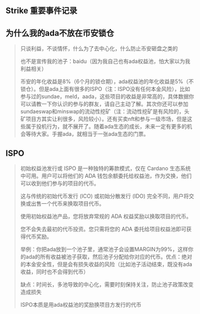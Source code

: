 ## Strike 重要事件记录

## 为什么我的ada不放在币安锁仓

> 只谈利益，不谈情怀，什么为了去中心化，什么防止币安砸盘之类的
>  
> 也不是宣传我的池子：baidu（因为我自己也有ada权益池，怕大家以为我利益相关）
> 
> 币安的年化收益是8%（6个月的锁仓期），ada权益池的年化收益是5%（不锁仓）。但是ada上面有很多的ISPO（注：ISPO没有任何本金风险），比如参与过的sundae，meld，aada，这些项目的收益是非常高的，具体数据你可以请教一下你认识的参与的群友，请自己主动了解。其次你还可以参加sundaeswap和minswap的流动性挖矿（注：流动性挖矿是有风险的，头矿项目方其实让利很多，风险较小）。还有买卖nft和参与一级市场，但是这些属于投机行为，就不展开了。随着ada生态的成长，未来一定有更多的机会等待大家。手握ada，就相当于一张ada生态的门票。


## ISPO

> 初始权益池发行或 ISPO 是一种独特的筹款模式，仅在 Cardano 生态系统中可用。用户可以将他们的 ADA 钱包余额委托给权益池，作为交换，他们可以收到他们参与的项目的代币。
>
> 这与传统的初始代币发行 (ICO) 或初始分散发行 (IDO) 完全不同，用户将交换或出售一个代币来换取项目代币。
>
> 使用初始权益池产品，您将放弃常规的 ADA 权益奖励以换取项目的代币。 
>
> 您不会失去最初的代币投资。您只需将您的 ADA 委托给项目权益池即可获得代币奖励。
>
> 举例：你把ada放到一个池子里，通常池子会设置MARGIN为99%，这样你的ada的所有收益被池子获取，然后池子分配给你对应的代币。优点：绝对的本金安全性，但是会有损失收益的风险（比如池子活动结束，既没有ada收益，同时也不会得到代币）
>
> 缺点：时间长，多池导致的中心化，需要时刻保持关注，防止池子政策改变造成损失
>
> ISPO本质是用ada权益池的奖励换项目方发行的代币

